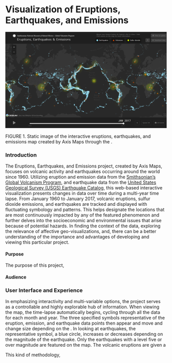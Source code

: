# Visualization of Eruptions, Earthquakes, and Emissions

<img src="img/Map_Jan_2017.png">

FIGURE 1. Static image of the interactive eruptions, earthquakes, and emissions map created by Axis Maps through the .

### Introduction

The Eruptions, Earthquakes, and Emissions project, created by Axis Maps, focuses on volcanic activity and earthquakes occurring around the world since 1960. Utilizing eruption and emission data from the [Smithsonian’s Global Volcanism Program](https://volcano.si.edu/), and earthquake data from the [United States Geological Survey (USGS) Earthquake Catalog](https://earthquake.usgs.gov/fdsnws/event/1/), this web-based interactive visualization presents changes in data over time during a multi-year time lapse. From January 1960 to January 2017, volcanic eruptions, sulfur dioxide emissions, and earthquakes are tracked and displayed with fluctuating symbology and patterns. This helps designate the locations that are most continuously impacted by any of the featured phenomenon and further delves into the socioeconomic and environmental issues that arise because of potential hazards. In finding the context of the data, exploring the relevance of affective geo-visualizations, and, there can be a better understanding of the importance and advantages of developing and viewing this particular project.    
  
#### Purpose

The purpose of this project, 

#### Audience

### User Interface and Experience

In emphasizing interactivity and multi-variable options, the project serves as a controllable and highly explorable hub of information. When viewing the map, the time-lapse automatically begins, cycling through all the data for each month and year. The three specified symbols representative of the eruption, emission, and earthquake data points then appear and move and change size depending on the . In looking at earthquakes, the representative symbol, a blue circle, increases or decreases depending on the magnitude of the earthquake. Only the earthquakes with a level five or over magnitude are featured on the map. The volcanic eruptions are given a 

This kind of methodology, 

